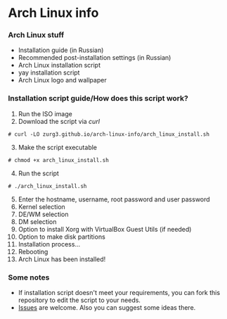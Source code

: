 # Arch Linux info
### Arch Linux stuff
- Installation guide (in Russian)
- Recommended post-installation settings (in Russian)
- Arch Linux installation script
- yay installation script
- Arch Linux logo and wallpaper

### Installation script guide/How does this script work?
1. Run the ISO image
2. Download the script via *curl*
```
# curl -LO zurg3.github.io/arch-linux-info/arch_linux_install.sh
```
3. Make the script executable
```
# chmod +x arch_linux_install.sh
```
4. Run the script
```
# ./arch_linux_install.sh
```
5. Enter the hostname, username, root password and user password
6. Kernel selection
7. DE/WM selection
8. DM selection
9. Option to install Xorg with VirtualBox Guest Utils (if needed)
10. Option to make disk partitions
11. Installation process...
12. Rebooting
13. Arch Linux has been installed!

### Some notes
- If installation script doesn't meet your requirements, you can fork this repository to edit the script to your needs.
- [Issues](https://github.com/zurg3/arch-linux-info/issues) are welcome. Also you can suggest some ideas there.
